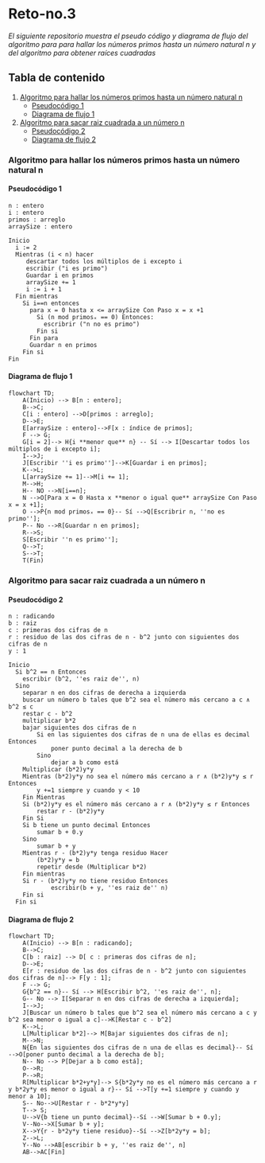 # Reto-no.3
_El siguiente repositorio muestra el pseudo código y diagrama de flujo del algoritmo para para hallar los números primos hasta un número natural n y del algoritmo para obtener raíces cuadradas_
## Tabla de contenido
1. [Algoritmo para hallar los números primos hasta un número natural n](#algoritmo-para-hallar-los-números-primos-hasta-un-número-natural-n)
	- [Pseudocódigo 1](#pseudocódigo-1)
	- [Diagrama de flujo 1](#diagrama-de-flujo-1)
2. [Algoritmo para sacar raiz cuadrada a un número n](#algoritmo-para-sacar-raiz-cuadrada-a-un-número-n)
	- [Pseudocódigo 2](#pseudocódigo-2)
	- [Diagrama de flujo 2](#diagrama-de-flujo-2)

### Algoritmo para hallar los números primos hasta un número natural n
#### Pseudocódigo 1
```pseudocode
n : entero
i : entero
primos : arreglo
arraySize : entero

Inicio
  i := 2
  Mientras (i < n) hacer
     descartar todos los múltiplos de i excepto i
     escribir ("i es primo")
     Guardar i en primos
     arraySize += 1
     i := i + 1
  Fin mientras
    Si i==n entonces 
      para x = 0 hasta x <= arraySize Con Paso x = x +1
        Si (n mod primosₓ == 0) Entonces:
          escribrir ("n no es primo")
        Fin si
      Fin para
      Guardar n en primos
    Fin si
Fin
```
#### Diagrama de flujo 1
```mermaid
flowchart TD;
    A(Inicio) --> B[n : entero];
    B-->C;
    C[i : entero] -->D[primos : arreglo];
    D-->E;
    E[arraySize : entero]-->F[x : índice de primos];
    F --> G;
    G[i = 2]--> H{i **menor que** n} -- Sí --> I[Descartar todos los múltiplos de i excepto i];
    I-->J;
    J[Escribir ''i es primo'']-->K[Guardar i en primos];
    K-->L;
    L[arraySize += 1]-->M[i += 1];
    M-->H;
    H-- NO -->N[i==n];
    N -->O[Para x = 0 Hasta x **menor o igual que** arraySize Con Paso x = x +1];
    O -->P{n mod primosₓ == 0}-- Sí -->Q[Escribrir n, ''no es primo''];
    P-- No -->R[Guardar n en primos];
    R-->S;
    S[Escribir ''n es primo''];
    Q-->T;
    S-->T;
    T(Fin)
```
### Algoritmo para sacar raiz cuadrada a un número n
#### Pseudocódigo 2
```pseudocode
n : radicando
b : raiz
c : primeras dos cifras de n
r : residuo de las dos cifras de n - b^2 junto con siguientes dos cifras de n
y : 1

Inicio
  Si b^2 == n Entonces
  	escribir (b^2, ''es raiz de'', n)
  Sino
  	separar n en dos cifras de derecha a izquierda
  	buscar un número b tales que b^2 sea el número más cercano a c ∧ b^2 ≤ c
  	restar c - b^2
  	multiplicar b*2
  	bajar siguientes dos cifras de n
		Si en las siguientes dos cifras de n una de ellas es decimal Entonces
			poner punto decimal a la derecha de b
		Sino
			dejar a b como está
  	Multiplicar (b*2)y*y
	Mientras (b*2)y*y no sea el número más cercano a r ∧ (b*2)y*y ≤ r Entonces
		y +=1 siempre y cuando y < 10
	Fin Mientras
	Si (b*2)y*y es el número más cercano a r ∧ (b*2)y*y ≤ r Entonces
		restar r - (b*2)y*y
	Fin Si
	Si b tiene un punto decimal Entonces
		sumar b + 0.y
	Sino
		sumar b + y
	Mientras r - (b*2)y*y tenga residuo Hacer
		(b*2)y*y = b
		repetir desde (Multiplicar b*2)
	Fin mientras
	Si r - (b*2)y*y no tiene residuo Entonces
            escribir(b + y, ''es raiz de'' n)
	Fin si
  Fin si           
```
#### Diagrama de flujo 2
```mermaid
flowchart TD;
    A(Inicio) --> B[n : radicando];
    B-->C;
    C[b : raiz] --> D[ c : primeras dos cifras de n];
    D-->E;
    E[r : residuo de las dos cifras de n - b^2 junto con siguientes dos cifras de n]--> F[y : 1];
    F --> G;
    G{b^2 == n}-- Sí --> H[Escribir b^2, ''es raiz de'', n];
    G-- No --> I[Separar n en dos cifras de derecha a izquierda];
    I-->J;
    J[Buscar un número b tales que b^2 sea el número más cercano a c y b^2 sea menor o igual a c]-->K[Restar c - b^2]
    K-->L;
    L[Multiplicar b*2]--> M[Bajar siguientes dos cifras de n];
    M-->N;
    N{En las siguientes dos cifras de n una de ellas es decimal}-- Sí -->O[poner punto decimal a la derecha de b];
    N-- No --> P[Dejar a b como está];
    O-->R;
    P-->R;
    R[Multiplicar b*2+y*y]--> S{b*2y*y no es el número más cercano a r y b*2y*y es menor o igual a r}-- Sí -->T[y +=1 siempre y cuando y menor a 10];
    S-- No-->U[Restar r - b*2*y*y]
    T--> S;
    U-->V{b tiene un punto decimal}--Sí -->W[Sumar b + 0.y];
    V--No-->X[Sumar b + y];
    X-->Y{r - b*2y*y tiene residuo}--Sí -->Z[b*2y*y = b];
    Z-->L;
    Y--No -->AB[escribir b + y, ''es raiz de'', n]
    AB-->AC[Fin]
```


